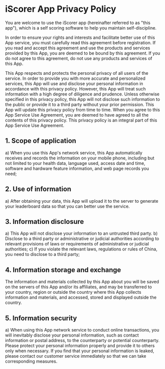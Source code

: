# iScorer App Privacy Policy

You are welcome to use the iScorer app (hereinafter referred to as "this app"), which is a self scoring software to help you maintain self-discipline.

In order to ensure your rights and interests and facilitate better use of this App service, you must carefully read this agreement before registration. If you read and accept this agreement and use the products and services provided by this App, you are deemed to be bound by this agreement. If you do not agree to this agreement, do not use any products and services of this App.

This App respects and protects the personal privacy of all users of the service. In order to provide you with more accurate and personalized services, this App will use and disclose your personal information in accordance with this privacy policy. However, this App will treat such information with a high degree of diligence and prudence. Unless otherwise specified in this privacy policy, this App will not disclose such information to the public or provide it to a third party without your prior permission. This App will update this privacy policy from time to time. When you agree to this App Service Use Agreement, you are deemed to have agreed to all the contents of this privacy policy. This privacy policy is an integral part of this App Service Use Agreement.

## 1. Scope of application
a) When you use this App's network service, this App automatically receives and records the information on your mobile phone, including but not limited to your health data, language used, access date and time, software and hardware feature information, and web page records you need;

## 2. Use of information
a) After obtaining your data, this App will upload it to the server to generate your leaderboard data so that you can better use the service.

## 3. Information disclosure
a) This App will not disclose your information to an untrusted third party.
b) Disclose to a third party or administrative or judicial authorities according to relevant provisions of laws or requirements of administrative or judicial authorities;
c) If you violate the relevant laws, regulations or rules of China, you need to disclose to a third party;

## 4. Information storage and exchange
The information and materials collected by this App about you will be saved on the servers of this App and/or its affiliates, and may be transferred to your country, region or outside the country where this App collects information and materials, and accessed, stored and displayed outside the country.

## 5. Information security
a) When using this App network service to conduct online transactions, you will inevitably disclose your personal information, such as contact information or postal address, to the counterparty or potential counterparty. Please protect your personal information properly and provide it to others only when necessary. If you find that your personal information is leaked, please contact our customer service immediately so that we can take corresponding measures.
